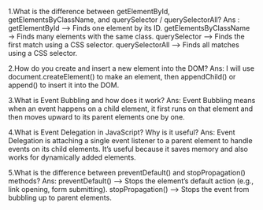1.What is the difference between getElementById, getElementsByClassName, and querySelector / querySelectorAll?
Ans : 
getElementById --> Finds one element by its ID.
getElementsByClassName → Finds many elements with the same class.
querySelector --> Finds the first match using a CSS selector.
querySelectorAll --> Finds all matches using a CSS selector.

2.How do you create and insert a new element into the DOM?
Ans: 
I will use  document.createElement() to make an element, then appendChild() or append() to insert it into the DOM.

3.What is Event Bubbling and how does it work?
Ans:
Event Bubbling means when an event happens on a child element, it first runs on that element and then moves upward to its parent elements one by one.

4.What is Event Delegation in JavaScript? Why is it useful?
Ans:
Event Delegation is attaching a single event listener to a parent element to handle events on its child elements.
It’s useful because it saves memory and also works for dynamically added elements.

5.What is the difference between preventDefault() and stopPropagation() methods?
Ans: 
preventDefault() -->  Stops the element’s default action (e.g., link opening, form submitting).
stopPropagation() -->  Stops the event from bubbling up to parent elements.